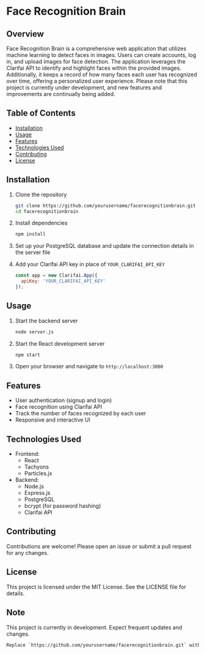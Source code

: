 # Face Recognition Brain

## Overview

Face Recognition Brain is a comprehensive web application that utilizes machine learning to detect faces in images. Users can create accounts, log in, and upload images for face detection. The application leverages the Clarifai API to identify and highlight faces within the provided images. Additionally, it keeps a record of how many faces each user has recognized over time, offering a personalized user experience. Please note that this project is currently under development, and new features and improvements are continually being added.

## Table of Contents

- [Installation](#installation)
- [Usage](#usage)
- [Features](#features)
- [Technologies Used](#technologies-used)
- [Contributing](#contributing)
- [License](#license)

## Installation

1. Clone the repository
    ```bash
    git clone https://github.com/yourusername/facerecognitionbrain.git
    cd facerecognitionbrain
    ```

2. Install dependencies
    ```bash
    npm install
    ```

3. Set up your PostgreSQL database and update the connection details in the server file

4. Add your Clarifai API key in place of `YOUR_CLARIFAI_API_KEY`
    ```javascript
    const app = new Clarifai.App({
      apiKey: 'YOUR_CLARIFAI_API_KEY'
    });
    ```

## Usage

1. Start the backend server
    ```bash
    node server.js
    ```

2. Start the React development server
    ```bash
    npm start
    ```

3. Open your browser and navigate to `http://localhost:3000`

## Features

- User authentication (signup and login)
- Face recognition using Clarifai API
- Track the number of faces recognized by each user
- Responsive and interactive UI

## Technologies Used

- Frontend:
  - React
  - Tachyons
  - Particles.js
- Backend:
  - Node.js
  - Express.js
  - PostgreSQL
  - bcrypt (for password hashing)
  - Clarifai API

## Contributing

Contributions are welcome! Please open an issue or submit a pull request for any changes.

## License

This project is licensed under the MIT License. See the LICENSE file for details.

## Note

This project is currently in development. Expect frequent updates and changes.

```bash
Replace `https://github.com/yourusername/facerecognitionbrain.git` with your actual GitHub repository URL. This README file covers the basic structure and usage of your project, and it's designed to be clear and helpful for anyone looking to understand or contribute to your project.
```
